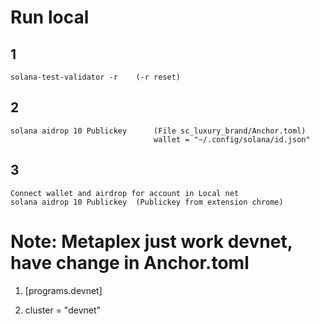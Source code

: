 # Run local

## 1

    solana-test-validator -r	(-r reset)

## 2

    solana aidrop 10 Publickey	 	(File sc_luxury_brand/Anchor.toml)
    								wallet = "~/.config/solana/id.json"

## 3

    Connect wallet and airdrop for account in Local net
    solana aidrop 10 Publickey	(Publickey from extension chrome)

# Note: Metaplex just work devnet, have change in Anchor.toml

1. [programs.devnet]

2. cluster = "devnet"
